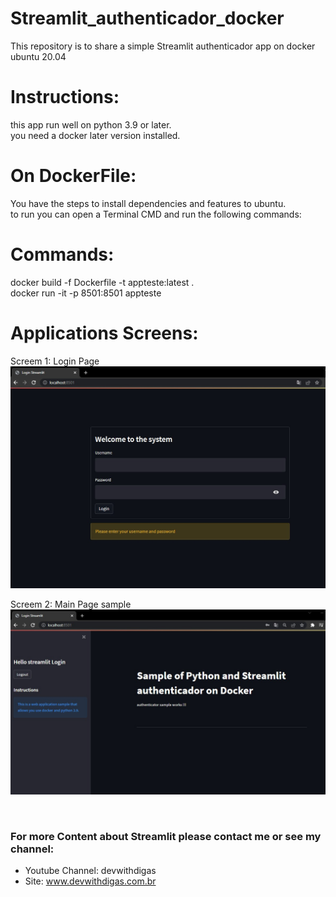 # Streamlit_authenticador_docker
This repository is to share a simple Streamlit authenticador app on docker ubuntu 20.04 <br >


# Instructions: <br >
this app run well on python 3.9 or later.<br >
you need a docker later version installed.<br >

# On DockerFile: <br >
You have the steps to install dependencies and features to ubuntu.<br >
to run you can open a Terminal CMD and run the following commands:<br >

# Commands:
docker build -f Dockerfile -t appteste:latest .<br >
docker run -it -p 8501:8501 appteste

# Applications Screens:<br >

Screem 1: Login Page <br >
![Screenshot](screempagelg.jpg)<br >

Screem 2: Main Page sample <br >
![Screenshot](screempagelg_main_page.jpg)

 <br >
 
 ### For more Content about Streamlit please contact me or see my channel:
- Youtube Channel: devwithdigas <br >
- Site: www.devwithdigas.com.br <br >

 
